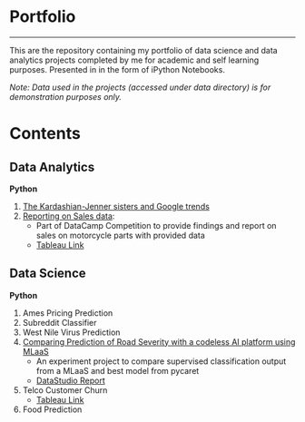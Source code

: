 # Portfolio
---

This are the repository containing my portfolio of data science and data analytics projects completed by me for academic and self learning purposes.
Presented in in the form of iPython Notebooks.

*Note: Data used in the projects (accessed under data directory) is for demonstration purposes only.*

# Contents

## Data Analytics
**Python**
1. [The Kardashian-Jenner sisters and Google trends](https://github.com/rahyu92/data-science-project/blob/main/Kardashian_Sisters_Google_Trends/The%20Kardasian-Jenner%20sisters%20and%20Google%20Trends.ipynb)
2. [Reporting on Sales data](https://github.com/rahyu92/data-science-project/blob/main/Reporting%20Sales%20Data/Reporting%20data%20sales%20on%20Motorcycle%20Part.ipynb):
    - Part of DataCamp Competition to provide findings and report on sales on motorcycle parts with provided data
    - [Tableau Link](https://public.tableau.com/views/ReportingSalesDataonMotorcycleParts/Dashboard2?:language=en-US&:display_count=n&:origin=viz_share_link)
  
## Data Science

**Python**

1. Ames Pricing Prediction 
2. Subreddit Classifier
3. West Nile Virus Prediction
4. [Comparing Prediction of Road Severity with a codeless AI platform using MLaaS](https://github.com/rahyu92/data-science-project/tree/main/capstone)
     - An experiment project to compare supervised classification output from a MLaaS and best model from pycaret 
     - [DataStudio Report](https://datastudio.google.com/reporting/7ad8ff1d-6f16-401f-ad59-c178c760a0d0)
4. Telco Customer Churn 
    - [Tableau Link](https://public.tableau.com/views/TelcoChurnReport/Dashboard1?:language=en-US&:display_count=n&:origin=viz_share_link)
5.  Food Prediction

